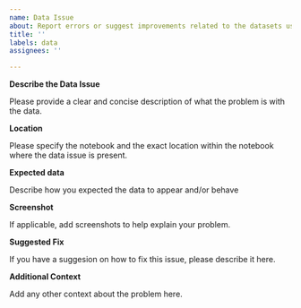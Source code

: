 ```yaml
---
name: Data Issue
about: Report errors or suggest improvements related to the datasets used in the notebooks
title: ''
labels: data
assignees: ''

---
```


**Describe the Data Issue**

Please provide a clear and concise description of what the problem is with the data.

**Location**

Please specify the notebook and the exact location within the notebook where the data issue is present.

**Expected data**

Describe how you expected the data to appear and/or behave

**Screenshot**

If applicable, add screenshots to help explain your problem.

**Suggested Fix**

If you have a suggesion on how to fix this issue, please describe it here.

**Additional Context**

Add any other context about the problem here.